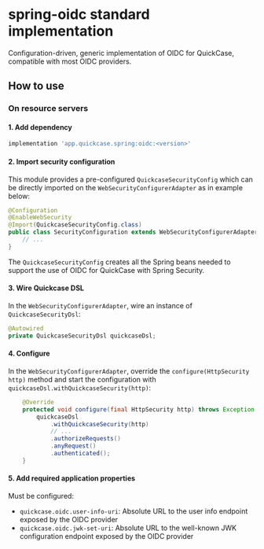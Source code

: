 # spring-oidc standard implementation

Configuration-driven, generic implementation of OIDC for QuickCase, compatible with most OIDC providers.

## How to use

### On resource servers

#### 1. Add dependency

```groovy
implementation 'app.quickcase.spring:oidc:<version>'
```

#### 2. Import security configuration

This module provides a pre-configured `QuickcaseSecurityConfig` which can be
directly imported on the `WebSecurityConfigurerAdapter` as in example below:

```java
@Configuration
@EnableWebSecurity
@Import(QuickcaseSecurityConfig.class)
public class SecurityConfiguration extends WebSecurityConfigurerAdapter {
    // ...
}
```

The `QuickcaseSecurityConfig` creates all the Spring beans needed to support the use of OIDC for QuickCase with Spring Security.

#### 3. Wire Quickcase DSL

In the `WebSecurityConfigurerAdapter`, wire an instance of `QuickcaseSecurityDsl`:

```java
@Autowired
private QuickcaseSecurityDsl quickcaseDsl;
```

#### 4. Configure

In the `WebSecurityConfigurerAdapter`, override the `configure(HttpSecurity http)` method and start the configuration with `quickcaseDsl.withQuickcaseSecurity(http)`:

```java
    @Override
    protected void configure(final HttpSecurity http) throws Exception {
        quickcaseDsl
            .withQuickcaseSecurity(http)
            // ...
            .authorizeRequests()
            .anyRequest()
            .authenticated();
    }
```

#### 5. Add required application properties

Must be configured:
* `quickcase.oidc.user-info-uri`: Absolute URL to the user info endpoint exposed by the OIDC provider
* `quickcase.oidc.jwk-set-uri`: Absolute URL to the well-known JWK configuration endpoint exposed by the OIDC provider


